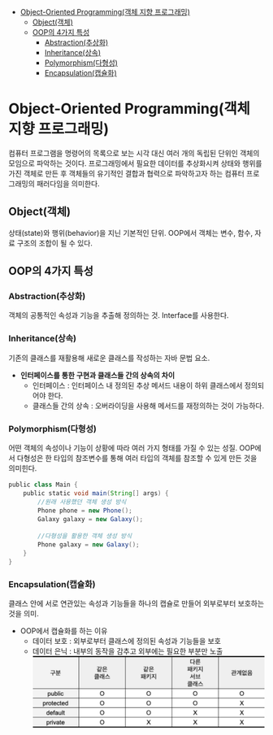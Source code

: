 - [Object-Oriented Programming(객체 지향 프로그래밍)](#object-oriented-programming객체-지향-프로그래밍)
  - [Object(객체)](#object객체)
  - [OOP의 4가지 특성](#oop의-4가지-특성)
    - [Abstraction(추상화)](#abstraction추상화)
    - [Inheritance(상속)](#inheritance상속)
    - [Polymorphism(다형성)](#polymorphism다형성)
    - [Encapsulation(캡슐화)](#encapsulation캡슐화)

# Object-Oriented Programming(객체 지향 프로그래밍)

컴퓨터 프로그램을 명령어의 목록으로 보는 시각 대신 여러 개의 독립된 단위인 객체의 모임으로 파악하는 것이다. 프로그래밍에서 필요한 데이터를 추상화시켜 상태와 행위를 가진 객체로 만든 후 객체들의 유기적인 결합과 협력으로 파악하고자 하는 컴퓨터 프로그래밍의 패러다임을 의미한다.

## Object(객체)

상태(state)와 행위(behavior)을 지닌 기본적인 단위. OOP에서 객체는 변수, 함수, 자료 구조의 조합이 될 수 있다.

## OOP의 4가지 특성

### Abstraction(추상화)

객체의 공통적인 속성과 기능을 추출해 정의하는 것. Interface를 사용한다.

### Inheritance(상속)

기존의 클래스를 재활용해 새로운 클래스를 작성하는 자바 문법 요소.

- **인터페이스를 통한 구현과 클래스들 간의 상속의 차이**
  - 인터페이스 : 인터페이스 내 정의된 추상 메서드 내용이 하위 클래스에서 정의되어야 한다.
  - 클래스들 간의 상속 : 오버라이딩을 사용해 메서드를 재정의하는 것이 가능하다.

### Polymorphism(다형성)

어떤 객체의 속성이나 기능이 상황에 따라 여러 가지 형태를 가질 수 있는 성질. OOP에서 다형성은 한 타입의 참조변수를 통해 여러 타입의 객체를 참조할 수 있게 만든 것을 의미힌다.

```groovy
public class Main {
    public static void main(String[] args) {
        //원래 사용했던 객체 생성 방식
        Phone phone = new Phone();
        Galaxy galaxy = new Galaxy();

        //다형성을 활용한 객체 생성 방식
        Phone galaxy = new Galaxy();
    }
}
```

### Encapsulation(캡슐화)

클래스 안에 서로 연관있는 속성과 기능들을 하나의 캡슐로 만들어 외부로부터 보호하는 것을 의미.

- OOP에서 캡슐화를 하는 이유
  - 데이터 보호 : 외부로부터 클래스에 정의된 속성과 기능들을 보호
  - 데이터 은닉 : 내부의 동작을 감추고 외부에는 필요한 부분만 노출
  ![Untitled](OOP%205c9fe4200db040daa99b378e35063637/Untitled.png)

